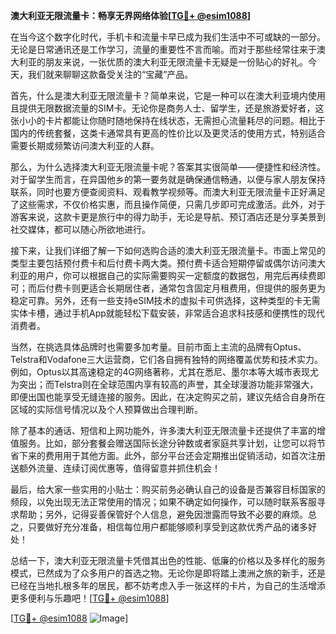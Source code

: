 **澳大利亚无限流量卡：畅享无界网络体验[[TG💪+ @esim1088](https://t.me/s/esim1088)]**

在当今这个数字化时代，手机卡和流量卡早已成为我们生活中不可或缺的一部分。无论是日常通讯还是工作学习，流量的重要性不言而喻。而对于那些经常往来于澳大利亚的朋友来说，一张优质的澳大利亚无限流量卡无疑是一份贴心的好礼。今天，我们就来聊聊这款备受关注的“宝藏”产品。

首先，什么是澳大利亚无限流量卡？简单来说，它是一种可以在澳大利亚境内使用且提供无限数据流量的SIM卡。无论你是商务人士、留学生，还是旅游爱好者，这张小小的卡片都能让你随时随地保持在线状态，无需担心流量耗尽的问题。相比于国内的传统套餐，这类卡通常具有更高的性价比以及更灵活的使用方式，特别适合需要长期或频繁访问澳大利亚的人群。

那么，为什么选择澳大利亚无限流量卡呢？答案其实很简单——便捷性和经济性。对于留学生而言，在异国他乡的第一要务就是确保通信畅通，以便与家人朋友保持联系，同时也要方便查阅资料、观看教学视频等。而澳大利亚无限流量卡正好满足了这些需求，不仅价格实惠，而且操作简便，只需几步即可完成激活。此外，对于游客来说，这款卡更是旅行中的得力助手，无论是导航、预订酒店还是分享美景到社交媒体，都可以随心所欲地进行。

接下来，让我们详细了解一下如何选购合适的澳大利亚无限流量卡。市面上常见的类型主要包括预付费卡和后付费卡两大类。预付费卡适合短期停留或偶尔访问澳大利亚的用户，你可以根据自己的实际需要购买一定额度的数据包，用完后再续费即可；而后付费卡则更适合长期居住者，通常包含固定月租费用，但提供的服务更为稳定可靠。另外，还有一些支持eSIM技术的虚拟卡可供选择，这种类型的卡无需实体卡槽，通过手机App就能轻松下载安装，非常适合追求科技感和便携性的现代消费者。

当然，在挑选具体品牌时也需要多加考量。目前市面上主流的品牌有Optus、Telstra和Vodafone三大运营商，它们各自拥有独特的网络覆盖优势和技术实力。例如，Optus以其高速稳定的4G网络著称，尤其在悉尼、墨尔本等大城市表现尤为突出；而Telstra则在全球范围内享有较高的声誉，其全球漫游功能非常强大，即便出国也能享受无缝连接的服务。因此，在决定购买之前，建议先结合自身所在区域的实际信号情况以及个人预算做出合理判断。

除了基本的通话、短信和上网功能外，许多澳大利亚无限流量卡还提供了丰富的增值服务。比如，部分套餐会赠送国际长途分钟数或者家庭共享计划，让您可以将节省下来的费用用于其他方面。此外，部分平台还会定期推出促销活动，如首次注册送额外流量、连续订阅优惠等，值得留意并抓住机会！

最后，给大家一些实用的小贴士：购买前务必确认自己的设备是否兼容目标国家的频段，以免出现无法正常使用的情况；如果不确定如何操作，可以随时联系客服寻求帮助；另外，记得妥善保管好个人信息，避免因泄露而导致不必要的麻烦。总之，只要做好充分准备，相信每位用户都能够顺利享受到这款优秀产品的诸多好处！

总结一下，澳大利亚无限流量卡凭借其出色的性能、低廉的价格以及多样化的服务模式，已然成为了众多用户的首选之物。无论你是即将踏上澳洲之旅的新手，还是已经在当地扎根多年的居民，都不妨考虑入手一张这样的卡片，为自己的生活增添更多便利与乐趣吧！[[TG💪+ @esim1088](https://t.me/s/esim1088)]

[[TG💪+ @esim1088](https://t.me/s/esim1088) ![Image](https://i.postimg.cc/4NQfJmqS/Snipaste-2025-05-13-00-14-12.png)]